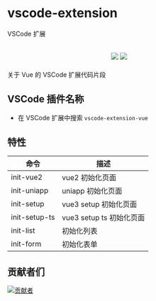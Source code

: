 # vscode-extension

VSCode 扩展

<h2 align="center">
  <a href="https://marketplace.visualstudio.com/items?itemName=biaov06.vscode-extension-vue"><img src="https://img.shields.io/badge/version-v1.0.3-blue" /></a>
  <a href="https://github.com/biaov/vscode-extension/tree/vue/LICENSE"><img src="https://img.shields.io/badge/license-MIT-green" /></a>
</h2>

关于 Vue 的 VSCode 扩展代码片段

## VSCode 插件名称

- 在 VSCode 扩展中搜索 `vscode-extension-vue`

## 特性

| 命令          | 描述                     |
| ------------- | ------------------------ |
| init-vue2     | vue2 初始化页面          |
| init-uniapp   | uniapp 初始化页面        |
| init-setup    | vue3 setup 初始化页面    |
| init-setup-ts | vue3 setup ts 初始化页面 |
| init-list     | 初始化列表               |
| init-form     | 初始化表单               |

## 贡献者们

[![贡献者](https://contrib.rocks/image?repo=biaov/vscode-extension)](https://github.com/biaov/vscode-extension/graphs/contributors)
